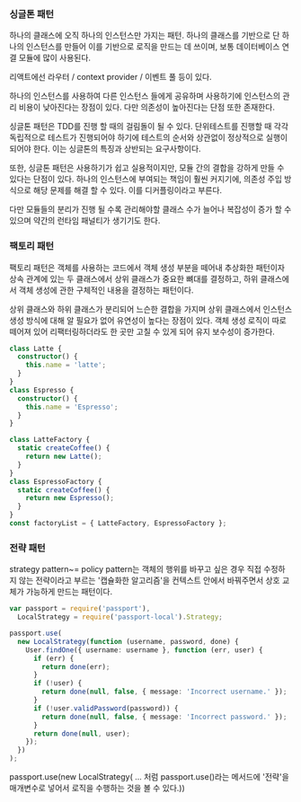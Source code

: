 ### 싱글톤 패턴

하나의 클래스에 오직 하나의 인스턴스만 가지는 패턴. 하나의 클래스를 기반으로 단 하나의 인스턴스를 만들어 이를 기반으로 로직을 만드는 데 쓰이며, 보통 데이터베이스 연결 모듈에 많이 사용된다.

리액트에선 라우터 / context provider / 이벤트 풀 등이 있다.

하나의 인스턴스를 사용하여 다른 인스턴스 들에게 공유하며 사용하기에 인스턴스의 관리 비용이 낮아진다는 장점이 있다. 다만 의존성이 높아진다는 단점 또한 존재한다.

싱글톤 패턴은 TDD를 진행 할 때의 걸림돌이 될 수 있다. 단위테스트를 진행할 때 각각 독립적으로 테스트가 진행되어야 하기에 테스트의 순서와 상관없이 정상적으로 실행이 되어야 한다. 이는 싱글톤의 특징과 상반되는 요구사항이다.

또한, 싱글톤 패턴은 사용하기가 쉽고 실용적이지만, 모듈 간의 결합을 강하게 만들 수 있다는 단점이 있다. 하나의 인스턴스에 부여되는 책임이 훨씬 커지기에, 의존성 주입 방식으로 해당 문제를 해결 할 수 있다. 이를 디커플링이라고 부른다.

다만 모듈들의 분리가 진행 될 수록 관리해야할 클래스 수가 늘어나 복잡성이 증가 할 수 있으며 약간의 런타임 패널티가 생기기도 한다.

### 팩토리 패턴

팩토리 패턴은 객체를 사용하는 코드에서 객체 생성 부분을 떼어내 추상화한 패턴이자 상속 관계에 있는 두 클래스에서 상위 클래스가 중요한 뼈대를 결정하고, 하위 클래스에서 객체 생성에 관한 구체적인 내용을 결정하는 패턴이다.

상위 클래스와 하위 클래스가 분리되어 느슨한 결합을 가지며 상위 클래스에서 인스턴스 생성 방식에 대해 알 필요가 없어 유연성이 높다는 장점이 있다. 객체 생성 로직이 따로 떼어져 있어 리팩터링하더라도 한 곳만 고칠 수 있게 되어 유지 보수성이 증가한다.

```ts
class Latte {
  constructor() {
    this.name = 'latte';
  }
}
class Espresso {
  constructor() {
    this.name = 'Espresso';
  }
}

class LatteFactory {
  static createCoffee() {
    return new Latte();
  }
}
class EspressoFactory {
  static createCoffee() {
    return new Espresso();
  }
}
const factoryList = { LatteFactory, EspressoFactory };
```

### 전략 패턴

strategy pattern~= policy pattern는 객체의 행위를 바꾸고 싶은 경우 직접 수정하지 않는 전략이라고 부르는 '캡슐화한 알고리즘'을 컨텍스트 안에서 바꿔주면서 상호 교체가 가능하게 만드는 패턴이다.

```ts
var passport = require('passport'),
  LocalStrategy = require('passport-local').Strategy;

passport.use(
  new LocalStrategy(function (username, password, done) {
    User.findOne({ username: username }, function (err, user) {
      if (err) {
        return done(err);
      }
      if (!user) {
        return done(null, false, { message: 'Incorrect username.' });
      }
      if (!user.validPassword(password)) {
        return done(null, false, { message: 'Incorrect password.' });
      }
      return done(null, user);
    });
  })
);
```

passport.use(new LocalStrategy( ... 처럼 passport.use()라는 메서드에 '전략'을 매개변수로 넣어서 로직을 수행하는 것을 볼 수 있다.))
